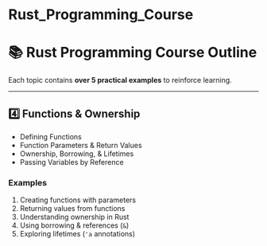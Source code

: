 # Rust_Programming_Course

# **📚 Rust Programming Course Outline**
Each topic contains **over 5 practical examples** to reinforce learning.

---
## **4️⃣ Functions & Ownership**
- Defining Functions
- Function Parameters & Return Values
- Ownership, Borrowing, & Lifetimes
- Passing Variables by Reference

### **Examples**
1. Creating functions with parameters
2. Returning values from functions
3. Understanding ownership in Rust
4. Using borrowing & references (`&`)
5. Exploring lifetimes (`'a` annotations)


